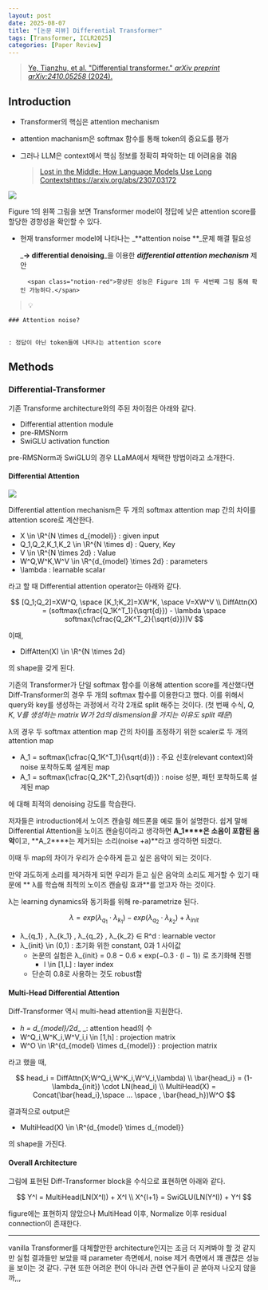 ```yaml
---
layout: post
date: 2025-08-07
title: "[논문 리뷰] Differential Transformer"
tags: [Transformer, ICLR2025]
categories: [Paper Review]
---
```


> [Ye, Tianzhu, et al. "Differential transformer." ](https://arxiv.org/abs/2410.05258)[_arXiv preprint arXiv:2410.05258_](https://arxiv.org/abs/2410.05258)[ (2024).](https://arxiv.org/abs/2410.05258)



## Introduction

- Transformer의 핵심은 attention mechanism
- attention machanism은 softmax 함수를 통해 token의 중요도를 평가
- 그러나 LLM은 context에서 핵심 정보를 정확히 파악하는 데 어려움을 겪음

	> [Lost in the Middle: How Language Models Use Long Contextshttps://arxiv.org/abs/2307.03172](https://arxiv.org/abs/2307.03172)


![](https://prod-files-secure.s3.us-west-2.amazonaws.com/542b861c-36a8-4051-84e5-8804b6728dba/9083ea56-691a-4752-ae26-47f403431ac8/image.png?X-Amz-Algorithm=AWS4-HMAC-SHA256&X-Amz-Content-Sha256=UNSIGNED-PAYLOAD&X-Amz-Credential=ASIAZI2LB4666B6DBO3B%2F20250930%2Fus-west-2%2Fs3%2Faws4_request&X-Amz-Date=20250930T190102Z&X-Amz-Expires=3600&X-Amz-Security-Token=IQoJb3JpZ2luX2VjEGoaCXVzLXdlc3QtMiJHMEUCIQCm1wejUZc3pgHpkpnO6pim8tmtP64QZilyrZ6M0OABoQIgc2fP6dcQ5HtGfFun3bhP0NfCclQf9CRb%2Fu2NPl%2Bo%2BOwqiAQI8%2F%2F%2F%2F%2F%2F%2F%2F%2F%2F%2FARAAGgw2Mzc0MjMxODM4MDUiDLHBA1JLs%2Fz7HNjbAircAx6aJS3SLFupntFKrieUv%2FVRvXbgiB0ixbatNndGMatwx6jqCqZsQeQG6%2FzRWgKdt1FK3A1VEWLqsNljz%2B9m9ADDlFM%2BeijeGpJwFquW67giDfuQhXipp4Q7zOTvaGhBEmgqq6v4ZDzs60KMYMngUPffDmNsPD6JZWRZtxfeo5aevvXYKyqzBaQsh3VHHha3%2BWRSl6N9t9GVEaiz2TxOeCFjCB%2F50SxBBDlbYvwPHkGzI5PzUBCXefWXCuTCFHvssEo%2BL%2F1tB%2BxZvDhUeXGAoNg9wZ6MEva3UFsKahiQPc1MJZoDFxSqM9MaSMXExYU9uoxVJwJ4JALxcrmoLUa9PY5DrSfcVaMjYiAiZb2s4tqUbww4LELIbehxxfW8de5JZe84qqonCWPu0urWRKfk9pMgLg%2BRAlNBMI1gAdXWCRBewy1F1C5FTNFLyQOu2uM25qXNgL0kRuU5S6po%2Fnf3bi%2FXOP3%2B1M9QhRitJvvXa%2BoL4RGjbD%2FhtNZ6Mss8zrBE%2BWpFaY9hz%2BeDlhkX%2Fda8%2Fedwt2GRUrI42xtQPlQt%2BFjZrAFFZPMtmsvyalPTgi6BtSlzfDkDwpIcseCZQcetqeKDU%2FrVrOQtr2iaEI2bSv3FneDD%2BhE5NIk7WORAMJK48MYGOqUBUIyqAhn%2B%2BJHKkwoIckfC6LP24hlYH9jCj0xJleGOKeRc9jYGkPDCOdOXiWf0Rmp3Bd2Iz0iHYe%2BS7XyaNkn467ycfZG%2BS5XtXwYmmrR0ArV08H6ilbv%2FRvETmlK3TiLELu%2F4bK%2B6fydb%2BWfGj70b2Uu4o9fjGhB7V8aAg1TwvpSftJDCZpmXcIytwMGwOWGkD2KFX5Si5755nv0nhon364taWihU&X-Amz-Signature=f9aab204e3d22c3517abaee900defd06816115486590227a34f4fcf82e10bac0&X-Amz-SignedHeaders=host&x-amz-checksum-mode=ENABLED&x-id=GetObject)


Figure 1의 왼쪽 그림을 보면 Transformer model이 정답에 낮은 attention score를 할당한 경향성을 확인할 수 있다.

- 현재 transformer model에 나타나는 _**attention noise **_문제 해결 필요성

	_**→ differential denoising**_을 이용한 _**differential attention mechanism**_ 제안


		<span class="notion-red">향상된 성능은 Figure 1의 두 세번째 그림 통해 확인 가능하다.</span>


> 💡 


	### Attention noise?


	: 정답이 아닌 token들에 나타나는 attention score



## Methods



### Differential-Transformer


기존 Transforme architecture와의 주된 차이점은 아래와 같다.

- Differential attention module
- pre-RMSNorm
- SwiGLU activation function

pre-RMSNorm과 SwiGLU의 경우 LLaMA에서 채택한 방법이라고 소개한다.



#### Differential Attention


![](https://prod-files-secure.s3.us-west-2.amazonaws.com/542b861c-36a8-4051-84e5-8804b6728dba/116d70b2-1963-4810-9167-f4c7d8a06e8f/image.png?X-Amz-Algorithm=AWS4-HMAC-SHA256&X-Amz-Content-Sha256=UNSIGNED-PAYLOAD&X-Amz-Credential=ASIAZI2LB4666B6DBO3B%2F20250930%2Fus-west-2%2Fs3%2Faws4_request&X-Amz-Date=20250930T190102Z&X-Amz-Expires=3600&X-Amz-Security-Token=IQoJb3JpZ2luX2VjEGoaCXVzLXdlc3QtMiJHMEUCIQCm1wejUZc3pgHpkpnO6pim8tmtP64QZilyrZ6M0OABoQIgc2fP6dcQ5HtGfFun3bhP0NfCclQf9CRb%2Fu2NPl%2Bo%2BOwqiAQI8%2F%2F%2F%2F%2F%2F%2F%2F%2F%2F%2FARAAGgw2Mzc0MjMxODM4MDUiDLHBA1JLs%2Fz7HNjbAircAx6aJS3SLFupntFKrieUv%2FVRvXbgiB0ixbatNndGMatwx6jqCqZsQeQG6%2FzRWgKdt1FK3A1VEWLqsNljz%2B9m9ADDlFM%2BeijeGpJwFquW67giDfuQhXipp4Q7zOTvaGhBEmgqq6v4ZDzs60KMYMngUPffDmNsPD6JZWRZtxfeo5aevvXYKyqzBaQsh3VHHha3%2BWRSl6N9t9GVEaiz2TxOeCFjCB%2F50SxBBDlbYvwPHkGzI5PzUBCXefWXCuTCFHvssEo%2BL%2F1tB%2BxZvDhUeXGAoNg9wZ6MEva3UFsKahiQPc1MJZoDFxSqM9MaSMXExYU9uoxVJwJ4JALxcrmoLUa9PY5DrSfcVaMjYiAiZb2s4tqUbww4LELIbehxxfW8de5JZe84qqonCWPu0urWRKfk9pMgLg%2BRAlNBMI1gAdXWCRBewy1F1C5FTNFLyQOu2uM25qXNgL0kRuU5S6po%2Fnf3bi%2FXOP3%2B1M9QhRitJvvXa%2BoL4RGjbD%2FhtNZ6Mss8zrBE%2BWpFaY9hz%2BeDlhkX%2Fda8%2Fedwt2GRUrI42xtQPlQt%2BFjZrAFFZPMtmsvyalPTgi6BtSlzfDkDwpIcseCZQcetqeKDU%2FrVrOQtr2iaEI2bSv3FneDD%2BhE5NIk7WORAMJK48MYGOqUBUIyqAhn%2B%2BJHKkwoIckfC6LP24hlYH9jCj0xJleGOKeRc9jYGkPDCOdOXiWf0Rmp3Bd2Iz0iHYe%2BS7XyaNkn467ycfZG%2BS5XtXwYmmrR0ArV08H6ilbv%2FRvETmlK3TiLELu%2F4bK%2B6fydb%2BWfGj70b2Uu4o9fjGhB7V8aAg1TwvpSftJDCZpmXcIytwMGwOWGkD2KFX5Si5755nv0nhon364taWihU&X-Amz-Signature=c8b017d345807970ac0c548230e365c1e8dc57ec60101eb1c7e789301b4277ff&X-Amz-SignedHeaders=host&x-amz-checksum-mode=ENABLED&x-id=GetObject)


Differential attention mechanism은 두 개의 softmax attention map 간의 차이를 attention score로 계산한다.

- X \in \R^{N \times d\_{model}} : given input
- Q\_1,Q\_2,K\_1,K\_2 \in \R^{N \times d} : Query, Key
- V \in \R^{N \times 2d} : Value
- W^Q,W^K,W^V \in \R^{d\_{model} \times 2d} : parameters
- \lambda : learnable scalar

라고 할 때 Differential attention operator는 아래와 같다.


$$
[Q_1;Q_2]=XW^Q, \space [K_1;K_2]=XW^K, \space V=XW^V \\
DiffAttn(X) = (softmax(\cfrac{Q_1K^T_1}{\sqrt{d}}) - \lambda \space softmax(\cfrac{Q_2K^T_2}{\sqrt{d}}))V
$$


이때,

- DiffAtten(X) \in \R^{N \times 2d}

의 shape을 갖게 된다.


기존의 Transformer가 단일 softmax 함수를 이용해 attention score를 계산했다면 Diff-Transformer의 경우 두 개의 softmax 함수를 이용한다고 했다. 이를 위해서 query와 key를 생성하는 과정에서 각각 2개로 split 해주는 것이다. <span class="notion-red">(첫 번째 수식, </span><span class="notion-red">_Q, K, V를 생성하는 matrix W가 2d의 dismension을 가지는 이유도 split 때문_</span><span class="notion-red">)</span>


 λ의 경우 두 softmax attention map 간의 차이를 조정하기 위한 scaler로 두 개의 attention map

- A\_1 = softmax(\cfrac{Q\_1K^T\_1}{\sqrt{d}}) : 주요 신호(relevant context)와 noise 포착하도록 설계된 map
- A\_1 = softmax(\cfrac{Q\_2K^T\_2}{\sqrt{d}}) : noise 성분, 패턴 포착하도록 설계된 map 

에 대해 최적의 denoising 강도를 학습한다.


저자들은 introduction에서 노이즈 캔슬링 헤드폰을 예로 들어 설명한다. 쉽게 말해 Differential Attention을 노이즈 캔슬링이라고 생각하면 **A\_1****은 소음이 포함된 음악**이고, **A\_2****는 제거되는 소리(noise +a)**라고 생각하면 되겠다. 


이때 두 map의 차이가 우리가 순수하게 듣고 싶은 음악이 되는 것이다. 


만약 과도하게 소리를 제거하게 되면 우리가 듣고 싶은 음악의 소리도 제거할 수 있기 때문에 ** λ를 학습해 최적의 노이즈 캔슬링 효과**를 얻고자 하는 것이다.


λ는 learning dynamics와 동기화를 위해 re-parametrize 된다.


$$
\lambda = exp(\lambda_{q_1} \cdot \lambda_{k_1}) - exp(\lambda_{q_2} \cdot \lambda_{k_2}) + \lambda_{init}
$$

- λ\_{q\_1} , λ\_{k\_1} , λ\_{q\_2} , λ\_{k\_2} ∈ R^d : learnable vector
- λ\_{init} \in (0,1) : 초기화 위한 constant, 0과 1 사이값
	- 논문의 실험은 λ\_{init} = 0.8 − 0.6 × exp(−0.3 · (l − 1)) 로 초기화해 진행
		- l \in [1,L] : layer index
	- 단순히 0.8로 사용하는 것도 robust함


#### **Multi-Head Differential Attention**


Diff-Transformer 역시 multi-head attention을 지원한다.

- _h = d\_{model}/2d__ _: attention head의 수
- W^Q\_i,W^K\_i,W^V\_i,i \in [1,h] : projection matrix
- W^O \in \R^{d\_{model} \times d\_{model}} : projection matrix

라고 했을 때,


$$
head_i = DiffAttn(X;W^Q_i,W^K_i,W^V_i,\lambda) \\
\bar{head_i} = (1-\lambda_{init}) \cdot LN(head_i) \\
MultiHead(X) = Concat(\bar{head_i},\space ... \space , \bar{head_h})W^O
$$


결과적으로 output은

- MultiHead(X) \in \R^{d\_{model} \times d\_{model}}

의 shape을 가진다.



#### Overall Architecture


그림에 표현된 Diff-Transformer block을 수식으로 표현하면 아래와 같다.


$$
Y^l = MultiHead(LN(X^l)) + X^l \\
X^{l+1} = SwiGLU(LN(Y^l)) + Y^l
$$


figure에는 표현하지 않았으나 MultiHead 이후, Normalize 이후 residual connection이 존재한다.


---


vanilla Transformer를 대체할만한 architecture인지는 조금 더 지켜봐야 할 것 같지만 실험 결과들만 보았을 때 parameter 측면에서, noise 제거 측면에서 꽤 괜찮은 성능을 보이는 것 같다. 구현 또한 어려운 편이 아니라 관련 연구들이 곧 쏟아져 나오지 않을까,,,

